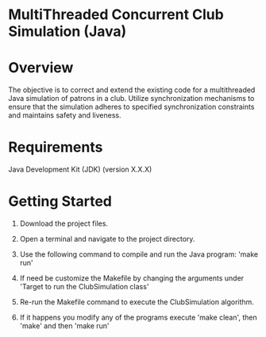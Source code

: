 # MultiThreaded Concurrent Club Simulation (Java)

# Overview
The objective is to correct and extend the existing code for a multithreaded Java simulation of patrons in a club. Utilize synchronization mechanisms to ensure that the simulation adheres to specified synchronization constraints and maintains safety and liveness.

# Requirements
Java Development Kit (JDK) (version X.X.X)

# Getting Started
1. Download the project files.

2. Open a terminal and navigate to the project directory.

3. Use the following command to compile and run the Java program:
   'make run'

4. If need be customize the Makefile by changing the arguments under 'Target to run the ClubSimulation class'

5. Re-run the Makefile command to execute the ClubSimulation algorithm.

6. If it happens you modify any of the programs execute 'make clean', then 'make' and then 'make run'
